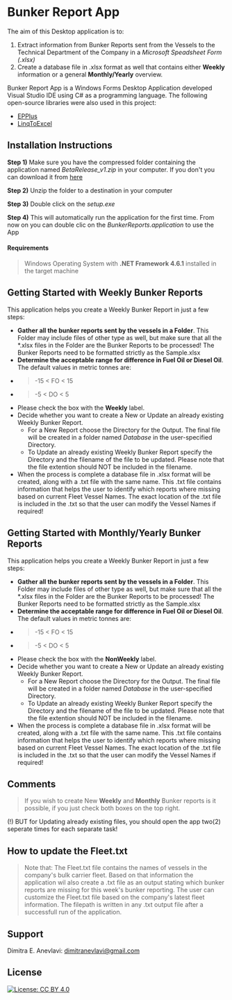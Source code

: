 # Bunker Report App
The aim of this Desktop application is to:
1. Extract information from Bunker Reports sent from the Vessels to the Technical Department of the Company in a *Microsoft Speadsheet Form (.xlsx)* 
2. Create a database file in .xlsx format as well that contains either **Weekly** information or a general **Monthly/Yearly** overview. 

Bunker Report App is a Windows Forms Desktop Application developed Visual Studio IDE using C# as a programming language. The following open-source libraries were also used in this project:
  - [EPPlus][epplus]
  - [LinqToExcel][ltex]

## Installation Instructions

**Step 1)** Make sure you have the compressed folder containing the application named *BetaRelease_v1.zip* in your computer. If you don't you can download it from [here][BetaRelease]

**Step 2)** Unzip the folder to a destination in your computer

**Step 3)** Double click on the *setup.exe*

**Step 4)** This will automatically run the application for the first time. From now on you can double clic on the *BunkerReports.application* to use the App

#### Requirements 
> Windows Operating System with **.NET Framework 4.6.1** installed in the target machine


## Getting Started with Weekly Bunker Reports

This application helps you create a Weekly Bunker Report in just a few steps:

  - **Gather all the bunker reports sent by the vessels in a Folder**. This Folder may include files of other type as well, but make sure that all the *.xlsx files in the Folder are the Bunker Reports to be processed! The Bunker Reports need to be formatted strictly as the Sample.xlsx
  - **Determine the acceptable range for difference in Fuel Oil or Diesel Oil**. The default values in metric tonnes are: 
  - > -15 < FO < 15 
  - > -5 < DO < 5
  - Please check the box with the **Weekly** label.
  - Decide whether you want to create a New or Update an already existing Weekly Bunker Report.
    -  For a New Report choose the Directory for the Output. The final file will be created in a folder named *Database* in the user-specified Directory.   
    - To Update an already existing Weekly Bunker Report specify the Directory and the filename of the file to be updated. Please note that the file extention should NOT be included in the filename.
  - When the process is complete a database file in .xlsx format will be created, along with a .txt file with the same name. This .txt file contains information that helps the user to identify which reports where missing based on current Fleet Vessel Names. The exact location of the .txt file is included in the .txt so that the user can modify the Vessel Names if required! 

## Getting Started with Monthly/Yearly Bunker Reports

This application helps you create a Weekly Bunker Report in just a few steps:

  - **Gather all the bunker reports sent by the vessels in a Folder**. This Folder may include files of other type as well, but make sure that all the *.xlsx files in the Folder are the Bunker Reports to be processed! The Bunker Reports need to be formatted strictly as the Sample.xlsx
  - **Determine the acceptable range for difference in Fuel Oil or Diesel Oil**. The default values in metric tonnes are: 
  - > -15 < FO < 15 
  - > -5 < DO < 5
  - Please check the box with the **NonWeekly** label.
  - Decide whether you want to create a New or Update an already existing Weekly Bunker Report.
    -  For a New Report choose the Directory for the Output. The final file will be created in a folder named *Database* in the user-specified Directory.   
    - To Update an already existing Weekly Bunker Report specify the Directory and the filename of the file to be updated. Please note that the file extention should NOT be included in the filename.
  - When the process is complete a database file in .xlsx format will be created, along with a .txt file with the same name. This .txt file contains information that helps the user to identify which reports where missing based on current Fleet Vessel Names. The exact location of the .txt file is included in the .txt so that the user can modify the Vessel Names if required! 

## Comments

> If you wish to create New **Weekly** and **Monthly** Bunker reports is it possible, if you just check both boxes on the top right.

(!) BUT for Updating already existing files, you should open the app two(2) seperate times for each separate task!


## How to update the Fleet.txt
> Note that: The Fleet.txt file contains the names of vessels in the company's bulk carrier fleet. Based on that information the application wil also create a .txt file as an output stating which bunker reports are missing for this week's bunker reporting. 
The user can customize the Fleet.txt file based on the company's latest fleet information. The filepath is written in any .txt output file after a successfull run of the application.

Support
---

Dimitra E. Anevlavi: dimitranevlavi@gmail.com

License
---

[![License: CC BY 4.0](https://img.shields.io/badge/License-CC%20BY%204.0-lightgrey.svg)](https://creativecommons.org/licenses/by/4.0/)






[//]: # (These are reference links used in the body of this note and get stripped out when the markdown processor does its job. There is no need to format nicely because it shouldn't be seen. Thanks SO - http://stackoverflow.com/questions/4823468/store-comments-in-markdown-syntax)


   [epplus]: https://github.com/JanKallman/EPPlus
   [ltex]: https://github.com/paulyoder/LinqToExcel
   [BetaRelease]: https://github.com/demieane/MarineBunkerReport/blob/master/BetaRelease_v1.zip
   
